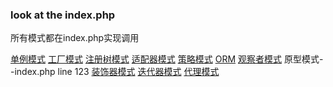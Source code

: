 ### look at the index.php
所有模式都在index.php实现调用

[单例模式](https://github.com/153622362/desgin_pattern/blob/master/database/Database.php)
[工厂模式](https://github.com/153622362/desgin_pattern/blob/master/pattern/Factory.php)
[注册树模式](https://github.com/153622362/desgin_pattern/blob/master/pattern/Register.php)
[适配器模式](https://github.com/153622362/desgin_pattern/blob/master/database/db/InterDatabase.php)
[策略模式](https://github.com/153622362/desgin_pattern/blob/master/pattern/strategy/Strategy.php)
[ORM](https://github.com/153622362/desgin_pattern/blob/master/model/Base.php)
[观察者模式](https://github.com/153622362/desgin_pattern/blob/master/pattern/Observer/EventGenerator.php)
原型模式--index.php line 123
[装饰器模式](https://github.com/153622362/desgin_pattern/blob/master/pattern/Decorator.php)
[迭代器模式](https://github.com/153622362/desgin_pattern/blob/master/pattern/Iterator.php)
[代理模式](https://github.com/153622362/desgin_pattern/blob/master/pattern/proxy/InterfaceProxy.php)